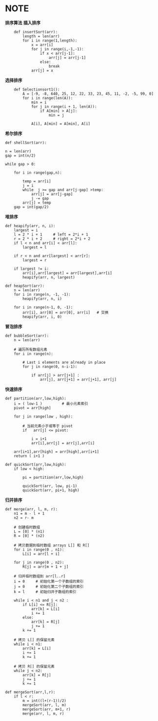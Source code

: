 # NOTE
**排序算法**
**插入排序**

        def insertSort(arr):
            length = len(arr)
            for i in range(1,length):
                x = arr[i]
                for j in range(i,-1,-1):
                    if x < arr[j-1]:
                        arr[j] = arr[j-1]
                    else:
                        break
                arr[j] = x
        
**选择排序**

        def Selectionsort1():
            A = [-9, -8, 640, 25, 12, 22, 33, 23, 45, 11, -2, -5, 99, 0]
            for i in range(len(A)):
                min = i
                for j in range(i + 1, len(A)):
                    if A[min] > A[j]:
                        min = j
                
                A[i], A[min] = A[min], A[i]
                
**希尔排序**

    def shellSort(arr): 
  
    n = len(arr)
    gap = int(n/2)
  
    while gap > 0: 
  
        for i in range(gap,n): 
  
            temp = arr[i] 
            j = i 
            while  j >= gap and arr[j-gap] >temp: 
                arr[j] = arr[j-gap] 
                j -= gap 
            arr[j] = temp 
        gap = int(gap/2)
        
**堆排序**

    def heapify(arr, n, i): 
        largest = i  
        l = 2 * i + 1     # left = 2*i + 1 
        r = 2 * i + 2     # right = 2*i + 2 
        if l < n and arr[i] < arr[l]: 
            largest = l 
      
        if r < n and arr[largest] < arr[r]: 
            largest = r 
      
        if largest != i: 
            arr[i],arr[largest] = arr[largest],arr[i]
            heapify(arr, n, largest) 
        
    def heapSort(arr): 
        n = len(arr) 
        for i in range(n, -1, -1): 
            heapify(arr, n, i) 
    
        for i in range(n-1, 0, -1): 
            arr[i], arr[0] = arr[0], arr[i]   # 交换
            heapify(arr, i, 0) 
            
            
**冒泡排序**

    def bubbleSort(arr):
        n = len(arr)
    
        # 遍历所有数组元素
        for i in range(n):
     
            # Last i elements are already in place
            for j in range(0, n-i-1):
     
                if arr[j] > arr[j+1] :
                    arr[j], arr[j+1] = arr[j+1], arr[j]
                    
    
**快速排序**

    def partition(arr,low,high): 
        i = ( low-1 )         # 最小元素索引
        pivot = arr[high]     
      
        for j in range(low , high): 
      
            # 当前元素小于或等于 pivot 
            if   arr[j] <= pivot: 
              
                i = i+1 
                arr[i],arr[j] = arr[j],arr[i] 
      
        arr[i+1],arr[high] = arr[high],arr[i+1] 
        return ( i+1 ) 

    def quickSort(arr,low,high): 
        if low < high: 
      
            pi = partition(arr,low,high) 
      
            quickSort(arr, low, pi-1) 
            quickSort(arr, pi+1, high) 

**归并排序**

    def merge(arr, l, m, r): 
        n1 = m - l + 1
        n2 = r- m 
  
        # 创建临时数组
        L = [0] * (n1)
        R = [0] * (n2)
      
        # 拷贝数据到临时数组 arrays L[] 和 R[] 
        for i in range(0 , n1): 
            L[i] = arr[l + i] 
      
        for j in range(0 , n2): 
            R[j] = arr[m + 1 + j] 
      
        # 归并临时数组到 arr[l..r] 
        i = 0     # 初始化第一个子数组的索引
        j = 0     # 初始化第二个子数组的索引
        k = l     # 初始归并子数组的索引
      
        while i < n1 and j < n2 : 
            if L[i] <= R[j]: 
                arr[k] = L[i] 
                i += 1
            else: 
                arr[k] = R[j] 
                j += 1
            k += 1
      
        # 拷贝 L[] 的保留元素
        while i < n1: 
            arr[k] = L[i] 
            i += 1
            k += 1
      
        # 拷贝 R[] 的保留元素
        while j < n2: 
            arr[k] = R[j] 
            j += 1
            k += 1
  
    def mergeSort(arr,l,r): 
        if l < r: 
            m = int((l+(r-1))/2)
            mergeSort(arr, l, m) 
            mergeSort(arr, m+1, r) 
            merge(arr, l, m, r) 
